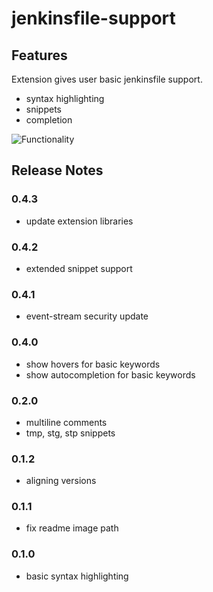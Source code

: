 # jenkinsfile-support
## Features

Extension gives user basic jenkinsfile support.

* syntax highlighting
* snippets
* completion

![Functionality](images/functionality.png)

## Release Notes

### 0.4.3
- update extension libraries

### 0.4.2
- extended snippet support

### 0.4.1
- event-stream security update

### 0.4.0
- show hovers for basic keywords
- show autocompletion for basic keywords

### 0.2.0
* multiline comments
* tmp, stg, stp snippets

### 0.1.2
* aligning versions

### 0.1.1
* fix readme image path

### 0.1.0
* basic syntax highlighting
